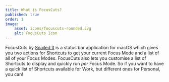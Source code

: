 ```yaml
---
title: What is FocusCuts?
published: true
order: 1
image: 
    asset: icons/focuscuts-rounded.svg
    alt: FocusCuts Icon
---
```

FocusCuts by [Snailed It](https://snailedit.dev) is a status bar application for macOS which gives you two actions for Shortcuts to get your current Focus Mode and a list of all of your Focus Modes. FocusCuts also lets you customise a list of Shortcuts to display and quickly run _per_ Focus Mode. So if you want to have a quick list of Shortcuts available for Work, but different ones for Personal, you can!
